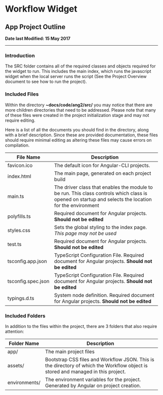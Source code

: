 # Workflow Widget

## App Project Outline

**Date last Modified: 15 May 2017**

--------------------------------------------------------------------------------

### Introduction

The SRC folder contains all of the required classes and objects required for the widget to run. This includes the main index, which runs the javascript widget when the local server runs the script (See the Project Overview document to see how to run the project).

### Included Files

Within the directory **~docs/code/ang2/src/** you may notice that there are more children directories that need to be addressed. Please note that many of these files were created in the project initialization stage and may not require editing.

Here is a list of all the documents you should find in the directory, along with a brief description. Since these are provided documentation, these files should require minimal editing as altering these files may cause errors on compilation.

File Name          | Description
------------------ | -----------------------------------------------------------------------------------------------------------------------------------------------------
favicon.ico        | The default icon for Angular-CLI projects.
index.html         | The main page, generated on each project build
main.ts            | The driver class that enables the module to be run. This class controls which class is opened on startup and selects the location for the environment
polyfills.ts       | Required document for Angular projects. **Should not be edited**
styles.css         | Sets the global styling to the index page. _This page may not be used_
test.ts            | Required document for Angular projects. **Should not be edited**
tsconfig.app.json  | TypeScript Configuration File. Required document for Angular projects. **Should not be edited**
tsconfig.spec.json | TypeScript Configuration File. Required document for Angular projects. **Should not be edited**
typings.d.ts       | System node definition. Required document for Angular projects. **Should not be edited**

### Included Folders

In addition to the files within the project, there are 3 folders that also require attention:

Folder Name   | Description
------------- | --------------------------------------------------------------------------------------------------------------------------------
app/          | The main project files
assets/       | Bootstrap CSS files and Workflow JSON. This is the directory of which the Workflow object is stored and managed in this project.
environments/ | The environment variables for the project. Generated by Angular on project creation.
